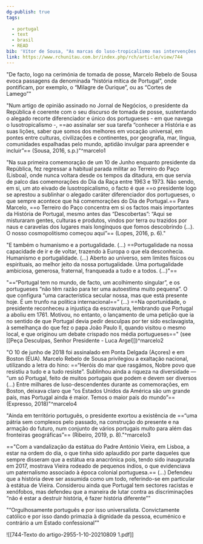 ```yaml
---
dg-publish: true
tags:
  
  - portugal
  - text
  - brasil
  - READ
bib: 'Vítor de Sousa, "As marcas do luso-tropicalismo nas intervenções do Presidente da República português (2016-2021)," Revista Ciências Humanas 14, no. 2 (2021): 10–24, https://doi.org/10.32813/2179-1120.2121.v14.n2.a744.'
link: https://www.rchunitau.com.br/index.php/rch/article/view/744
---
```

"De facto, logo na cerimónia de tomada de posse, Marcelo Rebelo de Sousa evoca passagens da denominada “história mítica de Portugal”, onde pontificam, por exemplo, o “Milagre de Ourique”, ou as “Cortes de Lamego”"

"Num artigo de opinião assinado no Jornal de Negócios, o presidente da República é coerente com o seu discurso de tomada de posse, sustentando o alegado recorte diferenciador e único dos portugueses - em que navega o lusotropicalismo -, ==ao assinalar ser sua tarefa “conhecer a História e as suas lições, saber que somos dos melhores em vocação universal, em pontes entre culturas, civilizações e continentes, por geografia, mar, língua, comunidades espalhadas pelo mundo, aptidão invulgar para apreender e incluir”== (Sousa, 2016, s.p.)"^marcelo1

"Na sua primeira comemoração de um 10 de Junho enquanto presidente da República, fez regressar a habitual parada militar ao Terreiro do Paço (Lisboa), onde nunca voltara desde os tempos da ditadura, em que servia de palco das comemorações do Dia da Raça entre 1963 e 1973. Não sendo, em si, um ato eivado de lusotropicalismo, o facto é que ==o presidente logo se aprestou a sublinhar o alegado caráter diferenciador dos portugueses, o que sempre acontece que há comemorações do Dia de Portugal.== Para Marcelo, ==o Terreiro do Paço concentra em si os factos mais importantes da História de Portugal, mesmo antes das “Descobertas”: “Aqui se misturaram gentes, culturas e produtos, vindos por terra ou trazidos por naus e caravelas dos lugares mais longínquos que fomos descobrindo (...). O nosso cosmopolitismo começou aqui”== (Lopes, 2016, p. 6)."

"E também o humanismo e a portugalidade. (…) ==Portugalidade na nossa capacidade de ir e de voltar, trazendo à Europa o que ela desconhecia. Humanismo e portugalidade. (...) Aberto ao universo, sem limites físicos ou espirituais, ao melhor jeito da nossa portugalidade. Uma portugalidade ambiciosa, generosa, fraternal, franqueada a tudo e a todos. (...)"==

"==“Portugal tem no mundo, de facto, um acolhimento singular”, e os portugueses “não têm razão para ter uma autoestima muito pequena”. O que configura “uma característica secular nossa, mas que está presente hoje. É um trunfo na política internacional==” (...) ==Na oportunidade, o presidente reconheceu a injustiça da escravatura, lembrando que Portugal a aboliu em 1761. Motivou, no entanto, o lançamento de uma petição que ia no sentido de que Portugal devia pedir desculpas por ter sido esclavagista, à semelhança do que fez o papa João Paulo II, quando visitou o mesmo local, e que originou um debate crispado nos média portugueses==" (see [[Peça Desculpas, Senhor Presidente - Luca Argel]])^marcelo2

"O 10 de junho de 2018 foi assinalado em Ponta Delgada (Açores) e em Boston (EUA). Marcelo Rebelo de Sousa privilegiou a exaltação nacional, utilizando a letra do hino: ==“Heróis do mar que rasgámos, Nobre povo que resistiu a tudo e a tudo resiste”. Sublinhou ainda a riqueza na diversidade — “um só Portugal, feito de muitos portugais que podem e devem ser diversos (...) Entre milhares de luso-descendentes durante as comemorações, em Boston, deixava claro que “os Estados Unidos da América são um grande país, mas Portugal ainda é maior. Temos o maior país do mundo”== (Expresso, 2018)"^marcelo4

"Ainda em território português, o presidente exortou a existência de ==“uma pátria sem complexos pelo passado, na construção do presente e na armação do futuro, num conjunto de vários portugais muito para além das fronteiras geográficas”== (Ribeiro, 2019, p. 8)."^marcelo3

=="Com a vandalização da estátua do Padre António Vieira, em Lisboa, a estar na ordem do dia, o que tinha sido aplaudido por parte daqueles que sempre disseram que a estátua era anacrónica pois, tendo sido inaugurada em 2017, mostrava Vieira rodeado de pequenos índios, o que evidenciava um paternalismo associado à época colonial portuguesa.== (...) Defendeu que a história deve ser assumida como um todo, referindo-se em particular à estátua de Vieira. Considerou ainda que Portugal tem sectores racistas e xenófobos, mas defendeu que a maneira de lutar contra as discriminações “não é estar a destruir história, é fazer história diferente”"

"“Orgulhosamente português e por isso universalista. Convictamente católico e por isso dando primazia à dignidade da pessoa, ecuménico e contrário a um Estado confessional”"

![[744-Texto do artigo-2955-1-10-20210809 1.pdf]]
